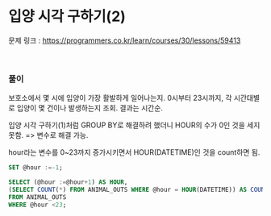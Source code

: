 입양 시각 구하기(2)
===

문제 링크 : https://programmers.co.kr/learn/courses/30/lessons/59413

<br>

### 풀이

보호소에서 몇 시에 입양이 가장 활발하게 일어나는지. 0시부터 23시까지, 각 시간대별로 입양이 몇 건이나 발생하는지 조회. 결과는 시간순.

입양 시각 구하기(1)처럼 GROUP BY로 해결하려 했더니 HOUR의 수가 0인 것을 세지 못함. => 변수로 해결 가능.

hour라는 변수를 0~23까지 증가시키면서 HOUR(DATETIME)인 것을 count하면 됨.

~~~SQL
SET @hour :=-1;

SELECT (@hour :=@hour+1) AS HOUR,
(SELECT COUNT(*) FROM ANIMAL_OUTS WHERE @hour = HOUR(DATETIME)) AS COUNT
FROM ANIMAL_OUTS
WHERE @hour <23;
~~~
